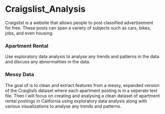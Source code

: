 # Craigslist_Analysis


Craigslist is a website that allows people to post classified advertisement for free. These posts can span a variety of subjects such as cars, bikes, jobs, and even housing. 

### Apartment Rental
Use exploratory data analysis to  analyse any trends and patterns in the data and discuss any abnormalities in the data.  


### Messy Data
The goal of  is to clean and extract features from a messy, expanded version of the Craiglists dataset where each apartment posting is in a seperate text file. Then I will focus on creating and analysing a clean dataset of  apartment rental postings in California using exploratory data analysis along with various visualizations to  analyse any trends and patterns. 
